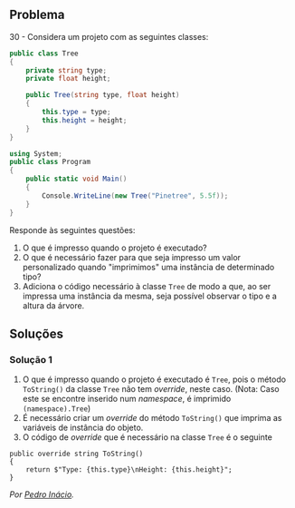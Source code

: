 ## Problema

30 - Considera um projeto com as seguintes classes:

```cs
public class Tree
{
    private string type;
    private float height;

    public Tree(string type, float height)
    {
        this.type = type;
        this.height = height;
    }
}
```

```cs
using System;
public class Program
{
    public static void Main()
    {
        Console.WriteLine(new Tree("Pinetree", 5.5f));
    }
}
```

Responde às seguintes questões:

1. O que é impresso quando o projeto é executado?
2. O que é necessário fazer para que seja impresso um valor personalizado
   quando "imprimimos" uma instância de determinado tipo?
3. Adiciona o código necessário à classe `Tree` de modo a que, ao ser impressa
   uma instância da mesma, seja possível observar o tipo e a altura da árvore.

## Soluções

### Solução 1

1. O que é impresso quando o projeto é executado é `Tree`,
pois o método `ToString()` da classe `Tree` não tem _override_, neste caso.
(Nota: Caso este se encontre inserido num _namespace_, é imprimido
`(namespace).Tree`)
2. É necessário criar um _override_ do método `ToString()` que imprima as
variáveis de instância do objeto.
3. O código de _override_ que é necessário na classe `Tree` é o seguinte
```
public override string ToString()
{
    return $"Type: {this.type}\nHeight: {this.height}";
}
```

*Por [Pedro Inácio](https://github.com/PmaiWoW).*